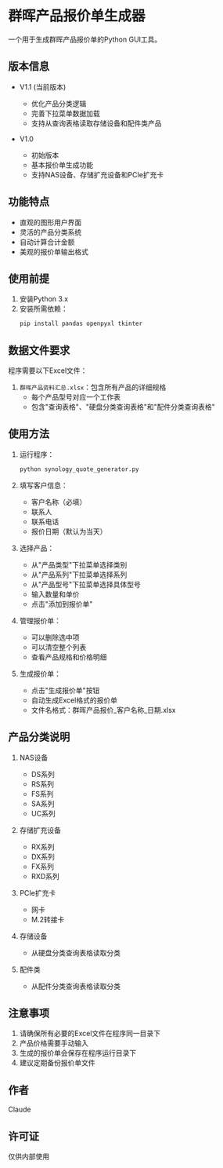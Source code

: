 # 群晖产品报价单生成器

一个用于生成群晖产品报价单的Python GUI工具。

## 版本信息

- V1.1 (当前版本)
  - 优化产品分类逻辑
  - 完善下拉菜单数据加载
  - 支持从查询表格读取存储设备和配件类产品

- V1.0
  - 初始版本
  - 基本报价单生成功能
  - 支持NAS设备、存储扩充设备和PCIe扩充卡

## 功能特点

- 直观的图形用户界面
- 灵活的产品分类系统
- 自动计算合计金额
- 美观的报价单输出格式

## 使用前提

1. 安装Python 3.x
2. 安装所需依赖：
   ```bash
   pip install pandas openpyxl tkinter
   ```

## 数据文件要求

程序需要以下Excel文件：

1. `群晖产品资料汇总.xlsx`：包含所有产品的详细规格
   - 每个产品型号对应一个工作表
   - 包含"查询表格"、"硬盘分类查询表格"和"配件分类查询表格"

## 使用方法

1. 运行程序：
   ```bash
   python synology_quote_generator.py
   ```

2. 填写客户信息：
   - 客户名称（必填）
   - 联系人
   - 联系电话
   - 报价日期（默认为当天）

3. 选择产品：
   - 从"产品类型"下拉菜单选择类别
   - 从"产品系列"下拉菜单选择系列
   - 从"产品型号"下拉菜单选择具体型号
   - 输入数量和单价
   - 点击"添加到报价单"

4. 管理报价单：
   - 可以删除选中项
   - 可以清空整个列表
   - 查看产品规格和价格明细

5. 生成报价单：
   - 点击"生成报价单"按钮
   - 自动生成Excel格式的报价单
   - 文件名格式：群晖产品报价_客户名称_日期.xlsx

## 产品分类说明

1. NAS设备
   - DS系列
   - RS系列
   - FS系列
   - SA系列
   - UC系列

2. 存储扩充设备
   - RX系列
   - DX系列
   - FX系列
   - RXD系列

3. PCIe扩充卡
   - 网卡
   - M.2转接卡

4. 存储设备
   - 从硬盘分类查询表格读取分类

5. 配件类
   - 从配件分类查询表格读取分类

## 注意事项

1. 请确保所有必要的Excel文件在程序同一目录下
2. 产品价格需要手动输入
3. 生成的报价单会保存在程序运行目录下
4. 建议定期备份报价单文件

## 作者

Claude

## 许可证

仅供内部使用 